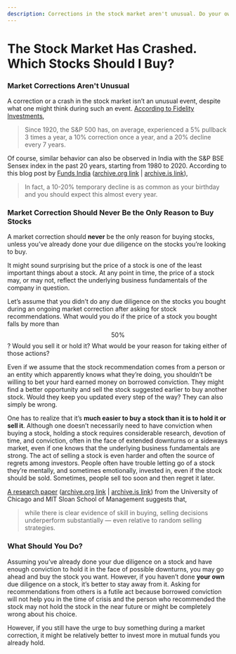 ```yaml
---
description: Corrections in the stock market aren't unusual. Do your own due diligence before buying stocks.
---
```


# The Stock Market Has Crashed. Which Stocks Should I Buy?

### Market Corrections Aren't Unusual

A correction or a crash in the stock market isn’t an unusual event, despite what one might think during such an event. [According to Fidelity Investments](https://web.archive.org/web/20200311095915/https://www.fidelity.com/learning-center/trading-investing/markets-sectors/stock-market-corrections),

> Since 1920, the S&P 500 has, on average, experienced a 5% pullback 3 times a year, a 10% correction once a year, and a 20% decline every 7 years.

Of course, similar behavior can also be observed in India with the S&P BSE Sensex index in the past 20 years, starting from 1980 to 2020. According to this blog post by [Funds India](https://www.fundsindia.com/blog/mf-research/this-happens/17980) ([archive.org link](https://web.archive.org/web/20210315172133/https://www.fundsindia.com/blog/mf-research/this-happens/17980) \| [archive.is link](https://archive.is/Dua4I)),

> In fact, a 10-20% temporary decline is as common as your birthday and you should expect this almost every year.

### Market Correction Should Never Be the Only Reason to Buy Stocks

A market correction should **never** be the only reason for buying stocks, unless you’ve already done your due diligence on the stocks you’re looking to buy.

It might sound surprising but the price of a stock is one of the least important things about a stock. At any point in time, the price of a stock may, or may not, reflect the underlying business fundamentals of the company in question.

Let’s assume that you didn’t do any due diligence on the stocks you bought during an ongoing market correction after asking for stock recommendations. What would you do if the price of a stock you bought falls by more than $$50\%$$? Would you sell it or hold it? What would be your reason for taking either of those actions?

Even if we assume that the stock recommendation comes from a person or an entity which apparently knows what they’re doing, you shouldn’t be willing to bet your hard earned money on borrowed conviction. They might find a better opportunity and sell the stock suggested earlier to buy another stock. Would they keep you updated every step of the way? They can also simply be wrong.

One has to realize that it’s **much easier to buy a stock than it is to hold it or sell it**. Although one doesn’t necessarily need to have conviction when buying a stock, holding a stock requires considerable research, devotion of time, and conviction, often in the face of extended downturns or a sideways market, even if one knows that the underlying business fundamentals are strong. The act of selling a stock is even harder and often the source of regrets among investors. People often have trouble letting go of a stock they’re mentally, and sometimes emotionally, invested in, even if the stock should be sold. Sometimes, people sell too soon and then regret it later.

[A research paper](https://papers.ssrn.com/sol3/papers.cfm?abstract_id=3301277) ([archive.org link](https://web.archive.org/web/20210421091420/https://papers.ssrn.com/sol3/papers.cfm?abstract_id=3301277) \| [archive.is link](https://archive.is/BFs6J)) from the University of Chicago and MIT Sloan School of Management suggests that,

> while there is clear evidence of skill in buying, selling decisions underperform substantially — even relative to random selling strategies.

### What Should You Do?

Assuming you’ve already done your due diligence on a stock and have enough conviction to hold it in the face of possible downturns, you may go ahead and buy the stock you want. However, if you haven’t done **your own** due diligence on a stock, it’s better to stay away from it. Asking for recommendations from others is a futile act because borrowed conviction will not help you in the time of crisis and the person who recommended the stock may not hold the stock in the near future or might be completely wrong about his choice.

However, if you still have the urge to buy something during a market correction, it might be relatively better to invest more in mutual funds you already hold.
